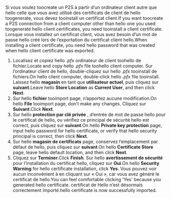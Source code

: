 <span data-ttu-id="bbeac-101">Si vous voulez toocreate un P2S à partir d’un ordinateur client autre que hello celle que vous avez utilisé des certificats de client de hello toogenerate, vous devez tooinstall un certificat client.</span><span class="sxs-lookup"><span data-stu-id="bbeac-101">If you want toocreate a P2S connection from a client computer other than hello one you used toogenerate hello client certificates, you need tooinstall a client certificate.</span></span> <span data-ttu-id="bbeac-102">Lorsque vous installez un certificat client, vous avez besoin d’un mot de passe hello créé lors de l’exportation du certificat client hello.</span><span class="sxs-lookup"><span data-stu-id="bbeac-102">When installing a client certificate, you need hello password that was created when hello client certificate was exported.</span></span>

1. <span data-ttu-id="bbeac-103">Localisez et copiez hello *.pfx* ordinateur de client toohello de fichier.</span><span class="sxs-lookup"><span data-stu-id="bbeac-103">Locate and copy hello *.pfx* file toohello client computer.</span></span> <span data-ttu-id="bbeac-104">Sur l’ordinateur client de hello, double-cliquez sur hello *.pfx* tooinstall de fichiers.</span><span class="sxs-lookup"><span data-stu-id="bbeac-104">On hello client computer, double-click hello *.pfx* file tooinstall.</span></span> <span data-ttu-id="bbeac-105">Laissez hello **magasin** en tant que **utilisateur actuel**, puis cliquez sur **suivant**.</span><span class="sxs-lookup"><span data-stu-id="bbeac-105">Leave hello **Store Location** as **Current User**, and then click **Next**.</span></span>
2. <span data-ttu-id="bbeac-106">Sur hello **fichier** tooimport page, n’apportez aucune modification.</span><span class="sxs-lookup"><span data-stu-id="bbeac-106">On hello **File** tooimport page, don't make any changes.</span></span> <span data-ttu-id="bbeac-107">Cliquez sur **Suivant**.</span><span class="sxs-lookup"><span data-stu-id="bbeac-107">Click **Next**.</span></span>
3. <span data-ttu-id="bbeac-108">Sur hello **protection par clé privée** , d’entrée de mot de passe hello pour le certificat de hello, ou vérifiez ce principal de sécurité hello est correct, puis cliquez sur **suivant**.</span><span class="sxs-lookup"><span data-stu-id="bbeac-108">On hello **Private key protection** page, input hello password for hello certificate, or verify that hello security principal is correct, then click **Next**.</span></span>
4. <span data-ttu-id="bbeac-109">Sur hello **magasin de certificats** page, conservez l’emplacement par défaut de hello, puis cliquez sur **suivant**.</span><span class="sxs-lookup"><span data-stu-id="bbeac-109">On hello **Certificate Store** page, leave hello default location, and then click **Next**.</span></span>
5. <span data-ttu-id="bbeac-110">Cliquez sur **Terminer**.</span><span class="sxs-lookup"><span data-stu-id="bbeac-110">Click **Finish**.</span></span> <span data-ttu-id="bbeac-111">Sur hello **avertissement de sécurité** pour l’installation du certificat hello, cliquez sur **Oui**.</span><span class="sxs-lookup"><span data-stu-id="bbeac-111">On hello **Security Warning** for hello certificate installation, click **Yes**.</span></span> <span data-ttu-id="bbeac-112">Vous pouvez voir aucun inconvénient à en cliquant sur « Oui », car vous avez généré le certificat de hello.</span><span class="sxs-lookup"><span data-stu-id="bbeac-112">You can feel comfortable clicking 'Yes' because you generated hello certificate.</span></span> <span data-ttu-id="bbeac-113">certificat de Hello n’est désormais correctement importé.</span><span class="sxs-lookup"><span data-stu-id="bbeac-113">hello certificate is now successfully imported.</span></span>

